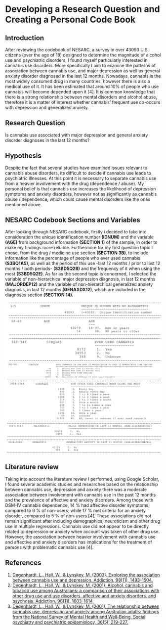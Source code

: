 # Developing a Research Question and Creating a Personal Code Book

## Introduction
After reviewing the codebook of NESARC, a survey in over  43093 U.S. citizens (over the age of 18) designed to determine the magnitude  of alcohol use and psychiatric disorders, I found myself particularly interested in cannabis use disorders. More specifically I aim to examine the  patterns of association between cannabis use, and major depression as well as general anxiety disorder diagnosed in the last 12 months. Nowadays, cannabis is the most widely consumed drug in many countries, however there is also a medical use of it. It has been estimated that around 10% of people who use cannabis will become depended upon it [4]. It is common knowledge that there is a strong relationship between mental disorders and alcohol abuse, therefore it is a matter of interest whether cannabis’ frequent use co-occurs with depression and generalized anxiety.

## Research Question
Is cannabis use associated with major depression and general anxiety disorder diagnoses in the last 12 months?

## Hypothesis
Despite the fact that several studies have examined issues relevant to cannabis abuse disorders, its difficult to decide if cannabis use leads to psychiatric illnesses. At this point it is necessary to separate cannabis use from a heavier involvement with the drug (dependence / abuse). My personal belief is that cannabis use increases the likelihood of depression symptoms and anxiety disorders, however not as significantly as cannabis abuse / dependence, which could cause mental disorders like the ones mentioned above.

## NESARC Codebook Sections and Variables
After looking through NESARC codebook, firstly i decided to take into consideration the unique identification number **(IDNUM)** and the variable **(AGE)** from background information **(SECTION 1)** of the sample, in order to make my findings more reliable. Furthermore for my first question topic I chose, from the drug / medicine use section **(SECTION 3B)**, to include information like the percentage of people who ever used cannabis **(S3BQ1A5)**, as well as the period of this use -last 12 months / prior to last 12 months / both periods- **(S3BD5Q2B)** and the frequency of it when using the most **(S3BD5Q2E)**. As far as the second topic is concerned, I selected the variable of non-hierarchical major depression diagnosis, in last 12 months **(MAJORDEP12)** and the variable of non-hierarchical generalized anxiety diagnosis, in last 12 months **(GENAXDX12)**, which are included in the diagnoses section **(SECTION 14)**.

![IDNUM](https://github.com/Gkontopodis/Data-Management-Visualization/blob/master/Assignment%20Week%201/Graph%20-%20Screenshots/sc1.png)
![AGE](https://github.com/Gkontopodis/Data-Management-Visualization/blob/master/Assignment%20Week%201/Graph%20-%20Screenshots/sc2.png)
![ever used cannabis](https://github.com/Gkontopodis/Data-Management-Visualization/blob/master/Assignment%20Week%201/Graph%20-%20Screenshots/sc3.png)
![period](https://github.com/Gkontopodis/Data-Management-Visualization/blob/master/Assignment%20Week%201/Graph%20-%20Screenshots/sc4.png)
![frequency](https://github.com/Gkontopodis/Data-Management-Visualization/blob/master/Assignment%20Week%201/Graph%20-%20Screenshots/sc6.png)
![major depression](https://github.com/Gkontopodis/Data-Management-Visualization/blob/master/Assignment%20Week%201/Graph%20-%20Screenshots/sc7.png)
![general anxiety](https://github.com/Gkontopodis/Data-Management-Visualization/blob/master/Assignment%20Week%201/Graph%20-%20Screenshots/sc8.png)

## Literature review
Taking into account the literature review I performed, using  Google Scholar, I found several academic studies and researches based on the relationship between cannabis use, depression and anxiety there was a moderate association between involvement with cannabis use in the past 12 months and the prevalence of affective and anxiety disorders. Among those with DSM-IV cannabis dependence, 14 % had affective disorder symptoms, compared to 6 % of non-users; while 17 % met criteria for an anxiety disorder, compared to 5 % of non-users [4]. These associations did not remain significant after including demographics, neuroticism and other drug use in multiple regressions. Cannabis use did not appear to be directly related to depression or anxiety when account was taken of other drug use. However, the association between heavier involvement with cannabis use and affective and anxiety disorders has implications for the treatment of persons with problematic cannabis use [4].

## References
1. [Degenhardt, L., Hall, W., & Lynskey, M. (2003). Exploring the association  between cannabis use and depression. Addiction, 98(11), 1493-1504.](https://pdfs.semanticscholar.org/cf3e/289629ee0c026fb25adc4c412bfed091e39e.pdf)
2. [Degenhardt, L., Hall, W., & Lynskey, M. (2001). Alcohol, cannabis and tobacco use among Australians: a comparison of their associations with other drug use and use disorders, affective and anxiety disorders, and psychosis. Addiction, 96(11), 1603-1614.](http://www.biblioteca.cij.gob.mx/articulos/PatronDeUsoYDependencia/Alcohol,CannabisAndTobaccoUseAmongAustralians.pdf)
3. [Degenhardt, L., Hall, W., & Lynskey, M. (2001). The relationship between cannabis use, depression and anxiety among Australian adults: findings from the National Survey of Mental Health and Well-Being. Social psychiatry and psychiatric epidemiology, 36(5), 219-227. ](https://link.springer.com/article/10.1007/s001270170052?utm_medium=affiliate&utm_source=commission_junction&utm_campaign=3_nsn6445_brand_PID4003003&utm_content=de_textlink)
